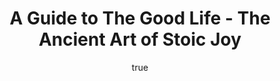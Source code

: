 ---
title: "A Guide to The Good Life - The Ancient Art of Stoic Joy"
bookCover: "/assets/book-covers/a-guide-to-the-good-life-the-ancient-art-of-stoic-joy.jpg"
slug: "a-guide-to-the-good-life-the-ancient-art-of-stoic-joy"
bookAuthor: "William B. Irvine"
rating: 10
done: false
amazonLink: ""
author:
  name: Rico Trebeljahr
  picture: "/assets/blog/profile.jpeg"
---